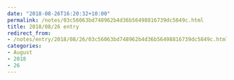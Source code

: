 ```yaml
---
date: "2018-08-26T16:20:32+10:00"
permalink: /notes/03c56063bd748962b4d36b56498816739dc5849c.html
title: 2018/08/26 entry
redirect_from:
- /notes/entry/2018/08/26/03c56063bd748962b4d36b56498816739dc5849c.html
categories:
- August
- 2018
- 26
---
```

